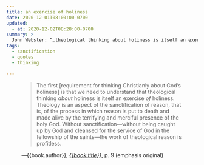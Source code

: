 ```yaml
---
title: an exercise of holiness
date: 2020-12-01T08:00:00-0700
updated:
  - at: 2020-12-02T08:28:00-0700
summary: >
  John Webster: “…theological thinking about holiness is itself an exercise of holiness. Theology is an aspect of the sanctificaton of reason…”
tags:
  - sanctification
  - quotes
  - thinking

---
```


<figure class='quotation'>

> The first \[requirement for thinking Christianly about God’s holiness] is that we need to understand that theological thinking *about* holiness is itself an exercise *of* holiness. Theology is an aspect of the sanctification of reason, that is, of the process in which reason is put to death and made alive by the terrifying and merciful presence of the holy God. Without sanctification—without being caught up by God and cleansed for the service of God in the fellowship of the saints—the work of theological reason is profitless. 

<figcaption>—{{book.author}}, <a href="{{book.link}}"><cite>{{book.title}}</cite></a>, p. 9 (emphasis original)</figcaption>

</figure>
